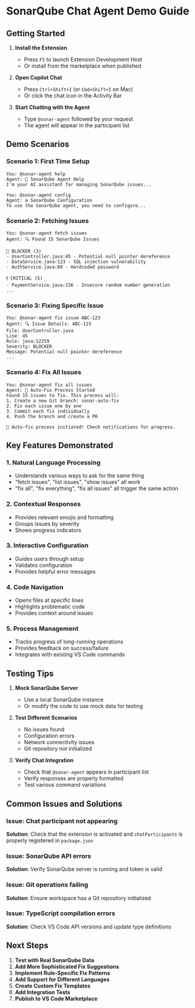 # SonarQube Chat Agent Demo Guide

## Getting Started

1. **Install the Extension**
   - Press `F5` to launch Extension Development Host
   - Or install from the marketplace when published

2. **Open Copilot Chat**
   - Press `Ctrl+Shift+I` (or `Cmd+Shift+I` on Mac)
   - Or click the chat icon in the Activity Bar

3. **Start Chatting with the Agent**
   - Type `@sonar-agent` followed by your request
   - The agent will appear in the participant list

## Demo Scenarios

### Scenario 1: First Time Setup
```
You: @sonar-agent help
Agent: 🤖 SonarQube Agent Help
I'm your AI assistant for managing SonarQube issues...

You: @sonar-agent config
Agent: ⚙️ SonarQube Configuration
To use the SonarQube agent, you need to configure...
```

### Scenario 2: Fetching Issues
```
You: @sonar-agent fetch issues
Agent: 🔍 Found 15 SonarQube Issues

🚨 BLOCKER (3)
- UserController.java:45 - Potential null pointer dereference
- DataService.java:123 - SQL injection vulnerability
- AuthService.java:89 - Hardcoded password

❗ CRITICAL (5)
- PaymentService.java:156 - Insecure random number generation
...
```

### Scenario 3: Fixing Specific Issue
```
You: @sonar-agent fix issue ABC-123
Agent: 🔍 Issue Details: ABC-123
File: UserController.java
Line: 45
Rule: java:S2259
Severity: BLOCKER
Message: Potential null pointer dereference
...
```

### Scenario 4: Fix All Issues
```
You: @sonar-agent fix all issues
Agent: 🔧 Auto-Fix Process Started
Found 15 issues to fix. This process will:
1. Create a new Git branch: sonar-auto-fix
2. Fix each issue one by one
3. Commit each fix individually
4. Push the branch and create a PR

🚀 Auto-fix process initiated! Check notifications for progress.
```

## Key Features Demonstrated

### 1. **Natural Language Processing**
- Understands various ways to ask for the same thing
- "fetch issues", "list issues", "show issues" all work
- "fix all", "fix everything", "fix all issues" all trigger the same action

### 2. **Contextual Responses**
- Provides relevant emojis and formatting
- Groups issues by severity
- Shows progress indicators

### 3. **Interactive Configuration**
- Guides users through setup
- Validates configuration
- Provides helpful error messages

### 4. **Code Navigation**
- Opens files at specific lines
- Highlights problematic code
- Provides context around issues

### 5. **Process Management**
- Tracks progress of long-running operations
- Provides feedback on success/failure
- Integrates with existing VS Code commands

## Testing Tips

1. **Mock SonarQube Server**
   - Use a local SonarQube instance
   - Or modify the code to use mock data for testing

2. **Test Different Scenarios**
   - No issues found
   - Configuration errors
   - Network connectivity issues
   - Git repository not initialized

3. **Verify Chat Integration**
   - Check that `@sonar-agent` appears in participant list
   - Verify responses are properly formatted
   - Test various command variations

## Common Issues and Solutions

### Issue: Chat participant not appearing
**Solution**: Check that the extension is activated and `chatParticipants` is properly registered in `package.json`

### Issue: SonarQube API errors
**Solution**: Verify SonarQube server is running and token is valid

### Issue: Git operations failing
**Solution**: Ensure workspace has a Git repository initialized

### Issue: TypeScript compilation errors
**Solution**: Check VS Code API versions and update type definitions

## Next Steps

1. **Test with Real SonarQube Data**
2. **Add More Sophisticated Fix Suggestions**
3. **Implement Rule-Specific Fix Patterns**
4. **Add Support for Different Languages**
5. **Create Custom Fix Templates**
6. **Add Integration Tests**
7. **Publish to VS Code Marketplace**
